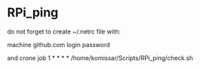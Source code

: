 # RPi_ping

do not forget to create ~/.netrc file with:

machine github.com
       login <user>
       password <password>

and crone job
	1 * * * * /home/komissar/Scripts/RPi_ping/check.sh


